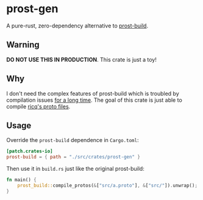 # prost-gen

A pure-rust, zero-dependency alternative to [prost-build](https://crates.io/crates/prost-build).

## Warning

**DO NOT USE THIS IN PRODUCTION**. This crate is just a toy!

## Why

I don't need the complex features of prost-build which is troubled by compilation issues [for a long time](https://github.com/tokio-rs/prost/pull/620). The goal of this crate is just able to compile [ricq's proto files](https://github.com/lz1998/ricq/tree/master/ricq-core/src/pb).

## Usage

Override the `prost-build` dependence in `Cargo.toml`:

```toml
[patch.crates-io]
prost-build = { path = "./src/crates/prost-gen" }
```

Then use it in `build.rs` just like the original prost-build:

```rust
fn main() {
    prost_build::compile_protos(&["src/a.proto"], &["src/"]).unwrap();
}
```
